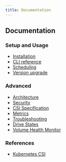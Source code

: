 ```yaml
---
title: Documentation
---
```


Documentation
-------------

### Setup and Usage
 - [Installation](./installation.md)
 - [CLI reference](./cli.md)
 - [Scheduling](./scheduling.md)
 - [Version upgrade](./upgrade.md)

### Advanced
 - [Architecture](./architecture.md)
 - [Security](./security.md)
 - [CSI Specification](./specification.md)
 - [Metrics](./metrics.md)
 - [Troubleshooting](./troubleshooting.md)
 - [Drive States](./drive-states.md)
 - [Volume Health Monitor](./volume-health-monitor.md)

<!--- 
 - [Usage Guide](./usage-guide.md)
 - [Upgrades](./cli/upgrades.md) 
 
### Advanced
 - [Internals](./internals.md)
### Community
 - [Contributing](./contributing.md)
-->

### References
 - [Kubernetes CSI](https://kubernetes.io/blog/2019/01/15/container-storage-interface-ga/)
